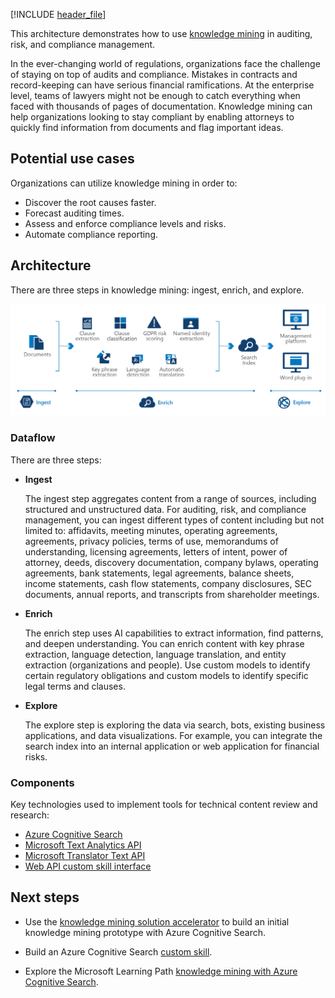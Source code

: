 
<!-- cSpell:ignore pracjain -->

[!INCLUDE [header_file](../../../includes/sol-idea-header.md)]

This architecture demonstrates how to use [knowledge mining](https://azure.microsoft.com/solutions/knowledge-mining) in auditing, risk, and compliance management.

In the ever-changing world of regulations, organizations face the challenge of staying on top of audits and compliance. Mistakes in contracts and record-keeping can have serious financial ramifications. At the enterprise level, teams of lawyers might not be enough to catch everything when faced with thousands of pages of documentation. Knowledge mining can help organizations looking to stay compliant by enabling attorneys to quickly find information from documents and flag important ideas.

## Potential use cases

Organizations can utilize knowledge mining in order to:

* Discover the root causes faster.
* Forecast auditing times.
* Assess and enforce compliance levels and risks.
* Automate compliance reporting.

## Architecture

There are three steps in knowledge mining: ingest, enrich, and explore.

![Architecture Diagram: knowledge mining in auditing, risk, and compliance management.](../media/knowledge-mining-auditing-and-risk-compliance.png)

### Dataflow

There are three steps:

- **Ingest**

  The ingest step aggregates content from a range of sources, including structured and unstructured data. For auditing, risk, and compliance management, you can ingest different types of content including but not limited to: affidavits, meeting minutes, operating agreements, agreements, privacy policies, terms of use, memorandums of understanding, licensing agreements, letters of intent, power of attorney, deeds, discovery documentation, company bylaws, operating agreements, bank statements, legal agreements, balance sheets, income statements, cash flow statements, company disclosures, SEC documents, annual reports, and transcripts from shareholder meetings.

- **Enrich**

  The enrich step uses AI capabilities to extract information, find patterns, and deepen understanding. You can enrich content with key phrase extraction, language detection, language translation, and entity extraction (organizations and people). Use custom models to identify certain regulatory obligations and custom models to identify specific legal terms and clauses.

- **Explore**

  The explore step is exploring the data via search, bots, existing business applications, and data visualizations. For example, you can integrate the search index into an internal application or web application for financial risks.

### Components

Key technologies used to implement tools for technical content review and research:

* [Azure Cognitive Search](/azure/search)
* [Microsoft Text Analytics API](https://azure.microsoft.com/services/cognitive-services/text-analytics)
* [Microsoft Translator Text API](https://azure.microsoft.com/services/cognitive-services/translator-text-api)
* [Web API custom skill interface](/azure/search/cognitive-search-custom-skill-interface)

## Next steps

* Use the [knowledge mining solution accelerator](/samples/azure-samples/azure-search-knowledge-mining/azure-search-knowledge-mining) to build an initial knowledge mining prototype with Azure Cognitive Search.

* Build an Azure Cognitive Search [custom skill](/azure/search/cognitive-search-custom-skill-interface).

* Explore the Microsoft Learning Path [knowledge mining with Azure Cognitive Search](/learn/paths/implement-knowledge-mining-azure-cognitive-search).
